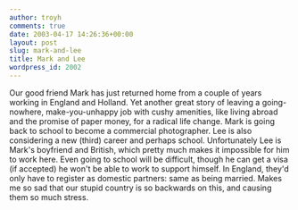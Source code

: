 ```yaml
---
author: troyh
comments: true
date: 2003-04-17 14:26:36+00:00
layout: post
slug: mark-and-lee
title: Mark and Lee
wordpress_id: 2002
---
```


Our good friend Mark has just returned home from a couple of years working in England and Holland.  Yet another great story of leaving a going-nowhere, make-you-unhappy job with cushy amenities, like living abroad and the promise of paper money, for a radical life change.  Mark is going back to school to become a commercial photographer.  Lee is also considering a new (third) career and perhaps school.  Unfortunately Lee is Mark's boyfriend and British, which pretty much makes it impossible for him to work here.  Even going to school will be difficult, though he can get a visa (if accepted) he won't be able to work to support himself.  In England, they'd only have to register as domestic partners: same as being married.  Makes me so sad that our stupid country is so backwards on this, and causing them so much stress.
